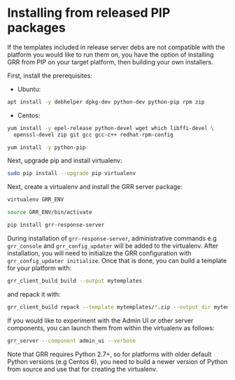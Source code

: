 # Installing from released PIP packages

If the templates included in release server debs are not
compatible with the platform you would like to run them on,
you have the option of installing GRR from PIP on your target platform, then
building your own installers.

First, install the prerequisites:

* Ubuntu:

```bash
apt install -y debhelper dpkg-dev python-dev python-pip rpm zip
```

* Centos:

```bash
yum install -y epel-release python-devel wget which libffi-devel \
  openssl-devel zip git gcc gcc-c++ redhat-rpm-config

yum install -y python-pip
```

Next, upgrade pip and install virtualenv:

```bash
sudo pip install --upgrade pip virtualenv
```

Next, create a virtualenv and install the GRR server package:

```bash
virtualenv GRR_ENV

source GRR_ENV/bin/activate

pip install grr-response-server
```

During installation of `grr-response-server`, administrative commands e.g
`grr_console` and `grr_config_updater` will be added to the virtualenv. After
installation, you will need to initialize the GRR configuration with
`grr_config_updater initialize`. Once that is done, you can build a template
for your platform with:

```bash
grr_client_build build --output mytemplates
```

and repack it with:

```bash
grr_client_build repack --template mytemplates/*.zip --output_dir mytemplates
```

If you would like to experiment with the Admin UI or other server components,
you can launch them from within the virtualenv as follows:

```bash
grr_server --component admin_ui --verbose
```

Note that GRR requires Python 2.7+, so for platforms with older default Python
versions (e.g Centos 6), you need to build a newer version of Python from source
and use that for creating the virtualenv.
